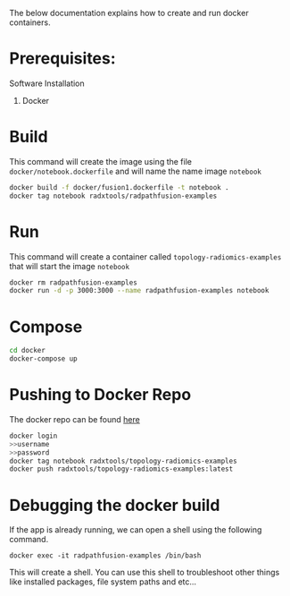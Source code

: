 The below documentation explains how to create and run docker containers.

# Prerequisites:
Software Installation
1. Docker

# Build

This command will create the image using the file `docker/notebook.dockerfile` and will name the name image `notebook`

```sh
docker build -f docker/fusion1.dockerfile -t notebook .
docker tag notebook radxtools/radpathfusion-examples
```

# Run

This command will create a container called `topology-radiomics-examples` that will start the image `notebook`

```sh
docker rm radpathfusion-examples
docker run -d -p 3000:3000 --name radpathfusion-examples notebook
```

# Compose

```sh
cd docker
docker-compose up
```

# Pushing to Docker Repo

The docker repo can be found [here](https://hub.docker.com/repository/docker/radxtools/topology-radiomics-examples)

```sh
docker login
>>username
>>password
docker tag notebook radxtools/topology-radiomics-examples
docker push radxtools/topology-radiomics-examples:latest
```

# Debugging the docker build

If the app is already running, we can open a shell using the following command.

```
docker exec -it radpathfusion-examples /bin/bash
```

This will create a shell. You can use this shell to troubleshoot other things like installed packages, file system paths and etc...